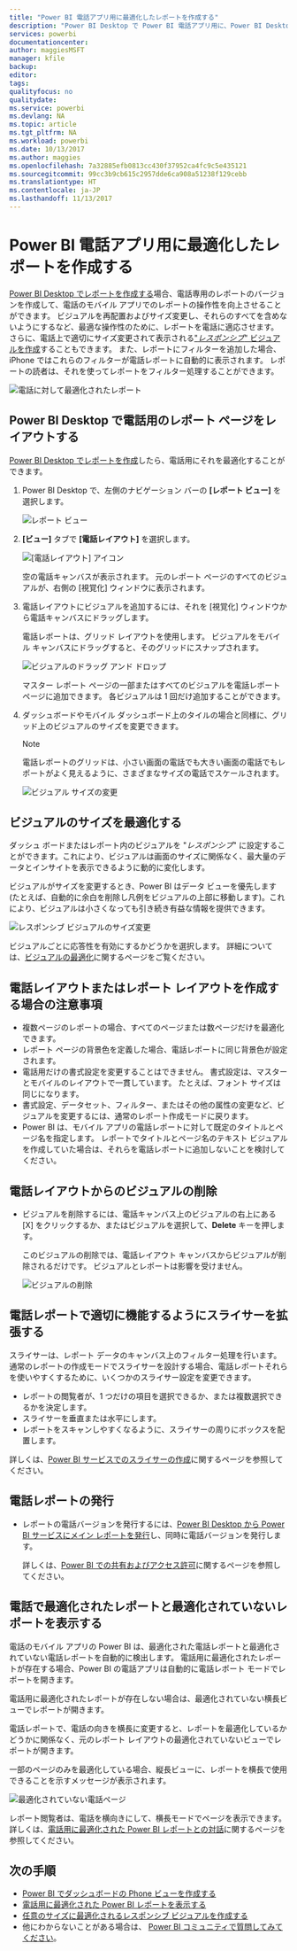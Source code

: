 ```yaml
---
title: "Power BI 電話アプリ用に最適化したレポートを作成する"
description: "Power BI Desktop で Power BI 電話アプリ用に、Power BI Desktop でレポート ページを最適化する方法について説明します。"
services: powerbi
documentationcenter: 
author: maggiesMSFT
manager: kfile
backup: 
editor: 
tags: 
qualityfocus: no
qualitydate: 
ms.service: powerbi
ms.devlang: NA
ms.topic: article
ms.tgt_pltfrm: NA
ms.workload: powerbi
ms.date: 10/13/2017
ms.author: maggies
ms.openlocfilehash: 7a32885efb0813cc430f37952ca4fc9c5e435121
ms.sourcegitcommit: 99cc3b9cb615c2957dde6ca908a51238f129cebb
ms.translationtype: HT
ms.contentlocale: ja-JP
ms.lasthandoff: 11/13/2017
---
```

# <a name="create-reports-optimized-for-the-power-bi-phone-apps"></a>Power BI 電話アプリ用に最適化したレポートを作成する
[Power BI Desktop でレポートを作成する](desktop-report-view.md)場合、電話専用のレポートのバージョンを作成して、電話のモバイル アプリでのレポートの操作性を向上させることができます。 ビジュアルを再配置およびサイズ変更し、それらのすべてを含めないようにするなど、最適な操作性のために、レポートを電話に適応させます。 さらに、電話上で適切にサイズ変更されて表示される["*レスポンシブ*" ビジュアルを作成](desktop-create-responsive-visuals.md)することもできます。 また、レポートにフィルターを追加した場合、iPhone ではこれらのフィルターが電話レポートに自動的に表示されます。 レポートの読者は、それを使ってレポートをフィルター処理することができます。

![電話に対して最適化されたレポート](media/desktop-create-phone-report/07-power-bi-phone-report-portrait.png)

## <a name="lay-out-a-report-page-for-the-phone-in-power-bi-desktop"></a>Power BI Desktop で電話用のレポート ページをレイアウトする
[Power BI Desktop でレポートを作成](desktop-report-view.md)したら、電話用にそれを最適化することができます。

1. Power BI Desktop で、左側のナビゲーション バーの **[レポート ビュー]** を選択します。
   
    ![レポート ビュー](media/desktop-create-phone-report/pbi_reportviewinpbidesigner_changeview.png)
2. **[ビュー]** タブで **[電話レイアウト]** を選択します。  
   
    ![[電話レイアウト] アイコン](media/desktop-create-phone-report/power-bi-phone-layout-icon.png)
   
    空の電話キャンバスが表示されます。 元のレポート ページのすべてのビジュアルが、右側の [視覚化] ウィンドウに表示されます。
3. 電話レイアウトにビジュアルを追加するには、それを [視覚化] ウィンドウから電話キャンバスにドラッグします。
   
    電話レポートは、グリッド レイアウトを使用します。 ビジュアルをモバイル キャンバスにドラッグすると、そのグリッドにスナップされます。
   
    ![ビジュアルのドラッグ アンド ドロップ](media/desktop-create-phone-report/02_dragging_and_droping_a_vis.gif)
   
    マスター レポート ページの一部またはすべてのビジュアルを電話レポート ページに追加できます。 各ビジュアルは 1 回だけ追加することができます。
4. ダッシュボードやモバイル ダッシュボード上のタイルの場合と同様に、グリッド上のビジュアルのサイズを変更できます。
   
   > [!NOTE]
   > 電話レポートのグリッドは、小さい画面の電話でも大きい画面の電話でもレポートがよく見えるように、さまざまなサイズの電話でスケールされます。
   > 
   > 
   
   ![ビジュアル サイズの変更](media/desktop-create-phone-report/03_resizing_a_viz_to_grid.gif)

## <a name="optimize-a-visual-for-any-size"></a>ビジュアルのサイズを最適化する
ダッシュ ボードまたはレポート内のビジュアルを "*レスポンシブ*" に設定することができます。これにより、ビジュアルは画面のサイズに関係なく、最大量のデータとインサイトを表示できるように動的に変化します。

ビジュアルがサイズを変更するとき、Power BI はデータ ビューを優先します (たとえば、自動的に余白を削除し凡例をビジュアルの上部に移動します)。これにより、ビジュアルは小さくなっても引き続き有益な情報を提供できます。

![レスポンシブ ビジュアルのサイズ変更](media/desktop-create-phone-report/power-bi-responsive-visual.gif)

ビジュアルごとに応答性を有効にするかどうかを選択します。 詳細については、[ビジュアルの最適化](desktop-create-responsive-visuals.md)に関するページをご覧ください。

## <a name="considerations-when-creating-phone-report-layouts"></a>電話レイアウトまたはレポート レイアウトを作成する場合の注意事項
* 複数ページのレポートの場合、すべてのページまたは数ページだけを最適化できます。 
* レポート ページの背景色を定義した場合、電話レポートに同じ背景色が設定されます。
* 電話用だけの書式設定を変更することはできません。 書式設定は、マスターとモバイルのレイアウトで一貫しています。 たとえば、フォント サイズは同じになります。
* 書式設定、データセット、フィルター、またはその他の属性の変更など、ビジュアルを変更するには、通常のレポート作成モードに戻ります。
* Power BI は、モバイル アプリの電話レポートに対して既定のタイトルとページ名を指定します。 レポートでタイトルとページ名のテキスト ビジュアルを作成していた場合は、それらを電話レポートに追加しないことを検討してください。     

## <a name="remove-a-visual-from-the-phone-layout"></a>電話レイアウトからのビジュアルの削除
* ビジュアルを削除するには、電話キャンバス上のビジュアルの右上にある [X] をクリックするか、またはビジュアルを選択して、**Delete** キーを押します。
  
   このビジュアルの削除では、電話レイアウト キャンバスからビジュアルが削除されるだけです。 ビジュアルとレポートは影響を受けません。
  
   ![ビジュアルの削除](media/desktop-create-phone-report/05_removing_a_vis.gif)

## <a name="enhance-slicers-to-to-work-well-in-phone-reports"></a>電話レポートで適切に機能するようにスライサーを拡張する
スライサーは、レポート データのキャンバス上のフィルター処理を行います。 通常のレポートの作成モードでスライサーを設計する場合、電話レポートそれらを使いやすくするために、いくつかのスライサー設定を変更できます。

* レポートの閲覧者が、1 つだけの項目を選択できるか、または複数選択できるかを決定します。
* スライサーを垂直または水平にします。 
* レポートをスキャンしやすくなるように、スライサーの周りにボックスを配置します。

詳しくは、[Power BI サービスでのスライサーの作成](guided-learning/visualizations.yml#step-4)に関するページを参照してください。

## <a name="publish-a-phone-report"></a>電話レポートの発行
* レポートの電話バージョンを発行するには、[Power BI Desktop から Power BI サービスにメイン レポートを発行](desktop-upload-desktop-files.md)し、同時に電話バージョンを発行します。
  
    詳しくは、[Power BI での共有およびアクセス許可](service-how-to-collaborate-distribute-dashboards-reports.md)に関するページを参照してください。

## <a name="view-optimized-and-unoptimized-reports-on-a-phone"></a>電話で最適化されたレポートと最適化されていないレポートを表示する
電話のモバイル アプリの Power BI は、最適化された電話レポートと最適化されていない電話レポートを自動的に検出します。 電話用に最適化されたレポートが存在する場合、Power BI の電話アプリは自動的に電話レポート モードでレポートを開きます。

電話用に最適化されたレポートが存在しない場合は、最適化されていない横長ビューでレポートが開きます。  

電話レポートで、電話の向きを横長に変更すると、レポートを最適化しているかどうかに関係なく、元のレポート レイアウトの最適化されていないビューでレポートが開きます。

一部のページのみを最適化している場合、縦長ビューに、レポートを横長で使用できることを示すメッセージが表示されます。

![最適化されていない電話ページ](media/desktop-create-phone-report/06-power-bi-phone-report-page-not-optimized.png)

レポート閲覧者は、電話を横向きにして、横長モードでページを表示できます。 詳しくは、[電話用に最適化された Power BI レポートとの対話](mobile-apps-view-phone-report.md)に関するページを参照してください。

## <a name="next-steps"></a>次の手順
* [Power BI でダッシュボードの Phone ビューを作成する](service-create-dashboard-mobile-phone-view.md)
* [電話用に最適化された Power BI レポートを表示する](mobile-apps-view-phone-report.md)
* [任意のサイズに最適化されるレスポンシブ ビジュアルを作成する](desktop-create-responsive-visuals.md)
* 他にわからないことがある場合は、 [Power BI コミュニティで質問してみてください](http://community.powerbi.com/)。

